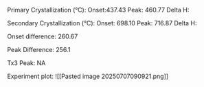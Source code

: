 Primary Crystallization (°C):
	Onset:437.43
	Peak: 460.77
	Delta H:
	
Secondary Crystallization  (°C):
	Onset: 698.10
	Peak: 716.87
	Delta H:
	
Onset difference: 260.67

Peak Difference: 256.1

Tx3 Peak: NA
<!-- PUBLISH STOP -->
Experiment plot:
![[Pasted image 20250707090921.png]]
